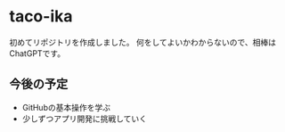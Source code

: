 # taco-ika

初めてリポジトリを作成しました。
何をしてよいかわからないので、相棒はChatGPTです。

## 今後の予定
- GitHubの基本操作を学ぶ
- 少しずつアプリ開発に挑戦していく

